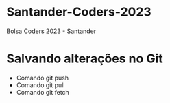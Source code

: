 # Santander-Coders-2023
Bolsa Coders 2023 - Santander

# Salvando alterações no Git
* Comando git push
* Comando git pull
* Comando git fetch